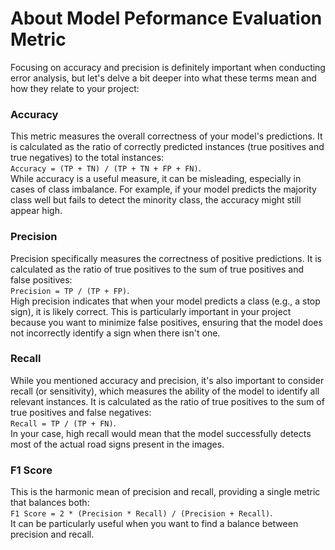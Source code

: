 # About Model Peformance Evaluation Metric  

Focusing on accuracy and precision is definitely important when conducting error analysis, but let's delve a bit deeper into what these terms mean and how they relate to your project:

### Accuracy  
This metric measures the overall correctness of your model's predictions. It is calculated as the ratio of correctly predicted instances (true positives and true negatives) to the total instances:  
`Accuracy = (TP + TN) / (TP + TN + FP + FN)`.  
While accuracy is a useful measure, it can be misleading, especially in cases of class imbalance. For example, if your model predicts the majority class well but fails to detect the minority class, the accuracy might still appear high.

### Precision  
Precision specifically measures the correctness of positive predictions. It is calculated as the ratio of true positives to the sum of true positives and false positives:  
`Precision = TP / (TP + FP)`.  
High precision indicates that when your model predicts a class (e.g., a stop sign), it is likely correct. This is particularly important in your project because you want to minimize false positives, ensuring that the model does not incorrectly identify a sign when there isn't one.

### Recall  
While you mentioned accuracy and precision, it's also important to consider recall (or sensitivity), which measures the ability of the model to identify all relevant instances. It is calculated as the ratio of true positives to the sum of true positives and false negatives:  
`Recall = TP / (TP + FN)`.  
In your case, high recall would mean that the model successfully detects most of the actual road signs present in the images.

### F1 Score  
This is the harmonic mean of precision and recall, providing a single metric that balances both:  
`F1 Score = 2 * (Precision * Recall) / (Precision + Recall)`.  
It can be particularly useful when you want to find a balance between precision and recall.
